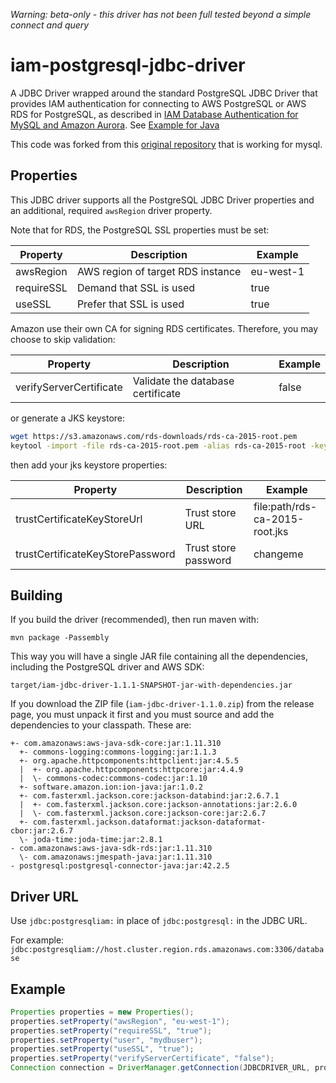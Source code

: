 *Warning: beta-only - this driver has not been full tested beyond a simple connect and query*

# iam-postgresql-jdbc-driver
A JDBC Driver wrapped around the standard PostgreSQL JDBC Driver that provides IAM authentication for connecting to AWS PostgreSQL or AWS RDS for PostgreSQL, as described in [IAM Database Authentication for MySQL and Amazon Aurora](https://docs.aws.amazon.com/AmazonRDS/latest/UserGuide/UsingWithRDS.IAMDBAuth.html). See [Example for Java](https://docs.aws.amazon.com/AmazonRDS/latest/UserGuide/UsingWithRDS.IAMDBAuth.Connecting.Java.html#UsingWithRDS.IAMDBAuth.Connecting.Java.AuthToken.Connect)

This code was forked from this [original repository](https://github.com/rikturnbull/iam-jdbc-driver) that is working for mysql.

## Properties

This JDBC driver supports all the PostgreSQL JDBC Driver properties and an additional, required `awsRegion` driver property.

Note that for RDS, the PostgreSQL SSL properties must be set:

|Property               |Description                      |Example  |
|-----------------------|---------------------------------|---------|
|awsRegion              |AWS region of target RDS instance|eu-west-1|
|requireSSL             |Demand that SSL is used          |true     |
|useSSL                 |Prefer that SSL is used          |true     |

Amazon use their own CA for signing RDS certificates. Therefore, you may choose to skip validation:

|Property               |Description                      |Example  |
|-----------------------|---------------------------------|---------|
|verifyServerCertificate|Validate the database certificate|false    |

or generate a JKS keystore:

```bash
wget https://s3.amazonaws.com/rds-downloads/rds-ca-2015-root.pem
keytool -import -file rds-ca-2015-root.pem -alias rds-ca-2015-root -keystore rds-ca-2015-root.jks
```

then add your jks keystore properties:

|Property                        |Description         |Example                       |
|--------------------------------|--------------------|------------------------------|
|trustCertificateKeyStoreUrl     |Trust store URL     |file:path/rds-ca-2015-root.jks|
|trustCertificateKeyStorePassword|Trust store password|changeme                      |

## Building

If you build the driver (recommended), then run maven with:

```mvn package -Passembly```

This way you will have a single JAR file containing all the dependencies, including the PostgreSQL driver and AWS SDK:

```target/iam-jdbc-driver-1.1.1-SNAPSHOT-jar-with-dependencies.jar```

If you download the ZIP file (`iam-jdbc-driver-1.1.0.zip`) from the release page, you must unpack it first and you must source and add
the dependencies to your classpath. These are:

```
+- com.amazonaws:aws-java-sdk-core:jar:1.11.310
  +- commons-logging:commons-logging:jar:1.1.3
  +- org.apache.httpcomponents:httpclient:jar:4.5.5
  |  +- org.apache.httpcomponents:httpcore:jar:4.4.9
  |  \- commons-codec:commons-codec:jar:1.10
  +- software.amazon.ion:ion-java:jar:1.0.2
  +- com.fasterxml.jackson.core:jackson-databind:jar:2.6.7.1
  |  +- com.fasterxml.jackson.core:jackson-annotations:jar:2.6.0
  |  \- com.fasterxml.jackson.core:jackson-core:jar:2.6.7
  +- com.fasterxml.jackson.dataformat:jackson-dataformat-cbor:jar:2.6.7
  \- joda-time:joda-time:jar:2.8.1
- com.amazonaws:aws-java-sdk-rds:jar:1.11.310
  \- com.amazonaws:jmespath-java:jar:1.11.310
- postgresql:postgresql-connector-java:jar:42.2.5
```

## Driver URL

Use `jdbc:postgresqliam:` in place of `jdbc:postgresql:` in the JDBC URL.

For example: `jdbc:postgresqliam://host.cluster.region.rds.amazonaws.com:3306/database`

## Example

```java
Properties properties = new Properties();
properties.setProperty("awsRegion", "eu-west-1");
properties.setProperty("requireSSL", "true");
properties.setProperty("user", "mydbuser");
properties.setProperty("useSSL", "true");
properties.setProperty("verifyServerCertificate", "false");
Connection connection = DriverManager.getConnection(JDBCDRIVER_URL, properties);
```
